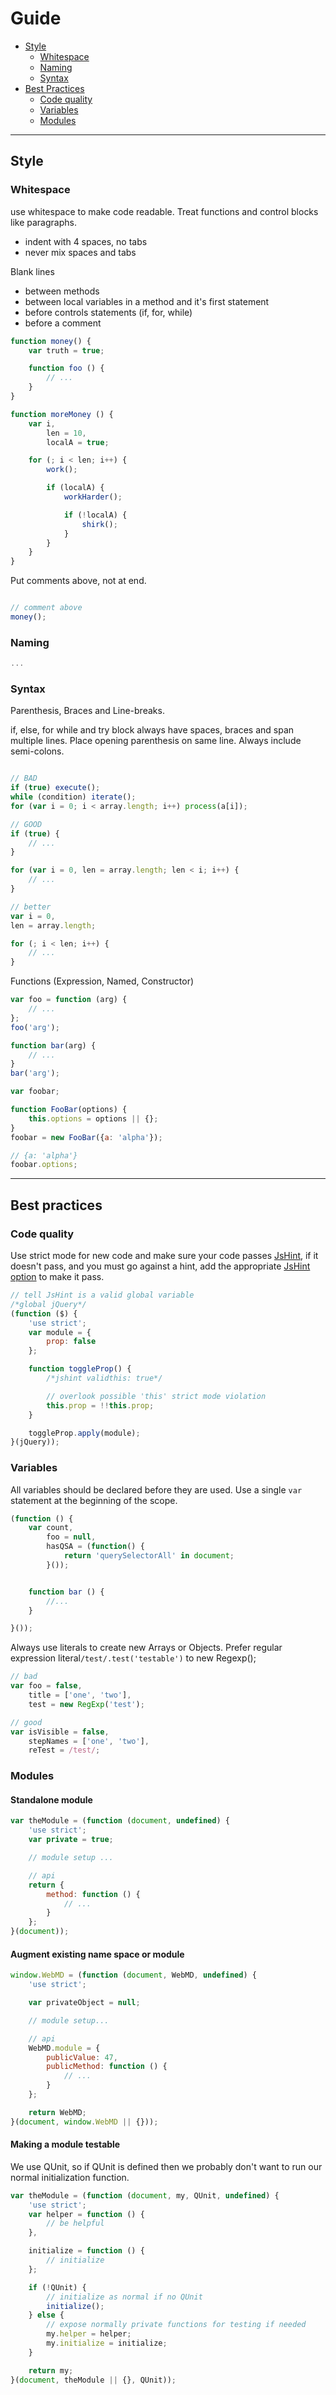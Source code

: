 # Guide

* [Style](#style)
    * [Whitespace](#whitespace)
    * [Naming](#naming)
    * [Syntax](#syntax)
* [Best Practices](#best-practices)
    * [Code quality](#code-quality)
    * [Variables](#variables)
    * [Modules](#modules)

---

## Style

### Whitespace

use whitespace to make code readable. Treat functions and control blocks like paragraphs.

* indent with 4 spaces, no tabs
* never mix spaces and tabs

Blank lines

* between methods
* between local variables in a method and it's first statement
* before controls statements (if, for, while)
* before a comment

```javascript
function money() {
    var truth = true;

    function foo () {
        // ...
    }
}

function moreMoney () {
    var i,
        len = 10,
        localA = true;

    for (; i < len; i++) {
        work();

        if (localA) {
            workHarder();

            if (!localA) {
                shirk();
            }
        }
    }
}
```

Put comments above, not at end.

``` javascript

// comment above
money();

```

### Naming

```javascript
...
```

### Syntax

Parenthesis, Braces and Line-breaks.

if, else, for while and try block always have spaces, braces and span multiple lines. Place opening parenthesis on same line. Always include semi-colons.

```javascript

// BAD
if (true) execute();
while (condition) iterate();
for (var i = 0; i < array.length; i++) process(a[i]);

// GOOD
if (true) {
    // ...
}

for (var i = 0, len = array.length; len < i; i++) {
    // ...
}

// better
var i = 0,
len = array.length;

for (; i < len; i++) {
    // ...
}
```

Functions (Expression, Named, Constructor)

```javascript
var foo = function (arg) {
    // ...
};
foo('arg');

function bar(arg) {
    // ...
}
bar('arg');

var foobar;

function FooBar(options) {
    this.options = options || {};
}
foobar = new FooBar({a: 'alpha'});

// {a: 'alpha'}
foobar.options;
```
---

## Best practices

### Code quality

Use strict mode for new code and make sure your code passes [JsHint](http://www.jshint.com/), if it doesn't pass, and you must go against a hint, add the appropriate [JsHint option](http://jshint.com/docs/#enforcing_options) to make it pass.

```javascript
// tell JsHint is a valid global variable
/*global jQuery*/
(function ($) {
    'use strict';
    var module = {
        prop: false
    };

    function toggleProp() {
        /*jshint validthis: true*/

        // overlook possible 'this' strict mode violation
        this.prop = !!this.prop;
    }

    toggleProp.apply(module);
}(jQuery));
```

### Variables

All variables should be declared before they are used. Use a single `var` statement at the beginning of the scope.

```javascript
(function () {
    var count,
        foo = null,
        hasQSA = (function() {
            return 'querySelectorAll' in document;
        }());


    function bar () {
        //...
    }

}());
```

Always use literals to create new Arrays or Objects. Prefer regular expression literal`/test/.test('testable')` to new Regexp();

```javascript
// bad
var foo = false,
    title = ['one', 'two'],
    test = new RegExp('test');

// good
var isVisible = false,
    stepNames = ['one', 'two'],
    reTest = /test/;
```

### Modules

#### Standalone module

```javascript
var theModule = (function (document, undefined) {
    'use strict';
    var private = true;

    // module setup ...

    // api
    return {
        method: function () {
            // ...
        }
    };
}(document));
```

#### Augment existing name space or module

```javascript
window.WebMD = (function (document, WebMD, undefined) {
    'use strict';

    var privateObject = null;

    // module setup...

    // api
    WebMD.module = {
        publicValue: 47,
        publicMethod: function () {
            // ...
        }
    };

    return WebMD;
}(document, window.WebMD || {}));
```

#### Making a module testable

We use QUnit, so if QUnit is defined then we probably don't want to run our normal initialization function.

```javascript
var theModule = (function (document, my, QUnit, undefined) {
    'use strict';
    var helper = function () {
        // be helpful
    },

    initialize = function () {
        // initialize
    };

    if (!QUnit) {
        // initialize as normal if no QUnit
        initialize();
    } else {
        // expose normally private functions for testing if needed
        my.helper = helper;
        my.initialize = initialize;
    }

    return my;
}(document, theModule || {}, QUnit));
```
